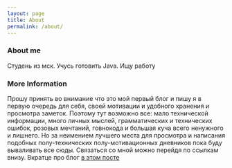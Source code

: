 ```yaml
---
layout: page
title: About
permalink: /about/
---
```


### About me
Студень из мск. Учусь готовить Java. Ищу работу

### More Information
Прошу принять во внимание что это мой первый блог и пишу я в первую очередь для себя, своей мотивации и удобного хранения и просмотра заметок. Поэтому тут возможно все: мало технической информации, много личных мыслей, грамматических и технических ошибок, розовых мечтаний, говнокода и большая куча всего ненужного и лишнего. Но за неимением лучшего места для просмотра и написания подобных полу-технических полу-мотивационных дневников пока буду вываливать все сюды.
Связаться со мной можно перейдя по ссылкам внизу. Вкратце про блог [в этом посте](http://www.javadan.blog/intro/) 
